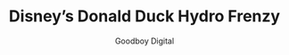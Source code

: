 ---
title: 'Disney’s Donald Duck Hydro Frenzy'
author: Goodboy Digital
project_image_path: '/images/gallery/disney-s-donald-duck-hydro-frenzy.jpeg'
external_url: 'http://games.disney.co.uk/mickey-mouse-and-friends/hydro-frenzy'
---